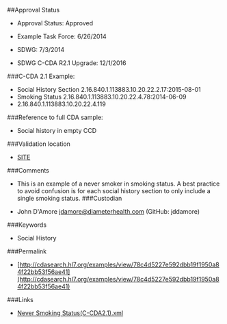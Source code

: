 ##Approval Status 

* Approval Status: Approved
* Example Task Force: 6/26/2014
* SDWG: 7/3/2014

* SDWG C-CDA R2.1 Upgrade: 12/1/2016    

###C-CDA 2.1 Example: 
 

* Social History Section 2.16.840.1.113883.10.20.22.2.17:2015-08-01
* Smoking Status 2.16.840.1.113883.10.20.22.4.78:2014-06-09
* 2.16.840.1.113883.10.20.22.4.119

###Reference to full CDA sample:
* Social history in empty CCD


###Validation location

* [SITE](https://sitenv.org/sandbox-ccda/ccda-validator)


###Comments

* This is an example of a never smoker in smoking status. A best practice to avoid confusion is for each social history section to only include a single smoking status.
###Custodian

* John D'Amore jdamore@diameterhealth.com (GitHub: jddamore)



###Keywords

* Social History

###Permalink 

* [http://cdasearch.hl7.org/examples/view/78c4d5227e592dbb19f1950a84f22bb53f56ae41](http://cdasearch.hl7.org/examples/view/78c4d5227e592dbb19f1950a84f22bb53f56ae41)

###Links 

* [Never Smoking Status(C-CDA2.1).xml](https://github.com/HL7/C-CDA-Examples/tree/master/Social%20History/Never%20Smoking%20Status/Never%20Smoking%20Status%28C-CDA2.1%29.xml)
